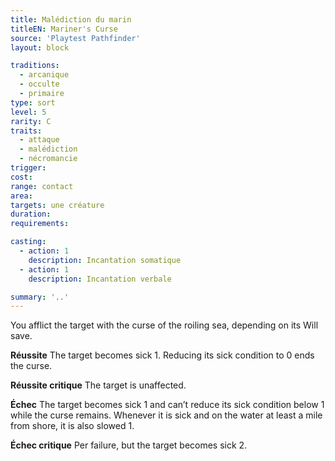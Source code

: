 ```yaml
---
title: Malédiction du marin
titleEN: Mariner's Curse
source: 'Playtest Pathfinder'
layout: block

traditions:
  - arcanique
  - occulte
  - primaire
type: sort
level: 5
rarity: C
traits:
  - attaque
  - malédiction
  - nécromancie
trigger: 
cost: 
range: contact
area: 
targets: une créature
duration: 
requirements: 

casting:
  - action: 1
    description: Incantation somatique
  - action: 1
    description: Incantation verbale

summary: '..'
---
```

You afflict the target with the curse of the roiling sea, depending on its Will save.

**Réussite** The target becomes sick 1. Reducing its sick condition to 0 ends the curse.

**Réussite critique** The target is unaffected.

**Échec** The target becomes sick 1 and can’t reduce its sick condition below 1 while the curse remains. Whenever it is sick and on the water at least a mile from shore, it is also slowed 1.

**Échec critique** Per failure, but the target becomes sick 2.